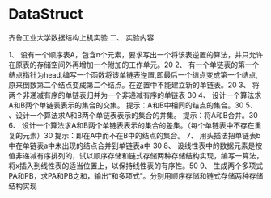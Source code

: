 <!--
 * @Description: 
 * @Version: 1.0
 * @Autor: Aspartame
 * @Date: 2022-10-05 20:08:09
-->
# DataStruct
齐鲁工业大学数据结构上机实验
二、 实验内容
 
1、	设有一个顺序表A，包含n个元素，要求写出一个将该表逆置的算法，并只允许在原表的存储空间外再增加一个附加的工作单元。20
2、	有一个单链表的第一个结点指针为head,编写一个函数将该单链表逆置,即最后一个结点变成第一个结点,原来倒数第二个结点变成第二个结点。在逆置中不能建立新的单链表。20
3、	将两个非递减有序的单链表归并为一个非递减有序的单链表 30
4、	设计一个算法求A和B两个单链表表示的集合的交集。 提示：A和B中相同的结点的集合。30
5、	、设计一个算法求A和B两个单链表表示的集合的并集。 提示：将A和B合并。30
6、	设计一个算法求A和B两个单链表表示的集合的差集。（每个单链表中不存在重复的元素）30 提示：即在A中而不在B中的结点的集合。
7、	用头插法把单链表b中在单链表a中未出现的结点合并到单链表a中  30
8、	设线性表中的数据元素是按值非递减有序排列的，试以顺序存储和链式存储两种存储结构实现，编写一算法，将x插入到线性表的适当位置上，以保持线性表的有序性。50
9、	生成两个多项式PA和PB，求PA和PB之和，输出“和多项式”。分别用顺序存储和链式存储两种存储结构实现
